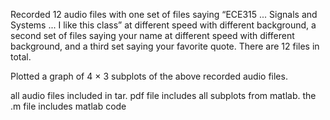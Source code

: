 Recorded 12 audio files with one set of files saying “ECE315 ... Signals and Systems ... I like this class” at different speed with different background,
a second set of files saying your name at different speed with different background,
and a third set saying your favorite quote. There are 12 files in total.


Plotted a graph of 4 × 3 subplots of the above recorded audio files. 

all audio files included in tar. pdf file includes all subplots from matlab. the .m file includes matlab code
